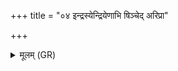 +++
title = "०४ इन्द्रस्येन्द्रियेणाभि षिञ्चेद् अरिप्रा"

+++
<details><summary>मूलम् (GR)</summary>

इन्द्रस्येन्द्रियेणाभि षिञ्चेद् अरिप्रा आपो अप रिप्रम् अस्मत् । +++(Bhatt. ṣiñce riprā)+++  
प्रैनो वहतु प्र दुष्वप्न्यम् ॥
</details>